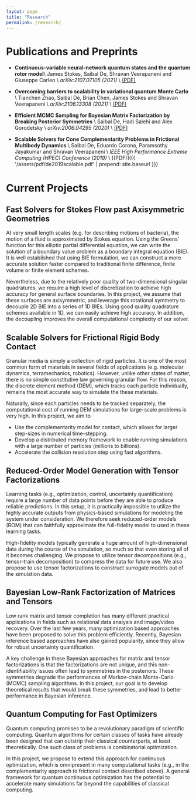 ```yaml
---
layout: page
title: "Research"
permalink: /research/
---
```


# Publications and Preprints

*   **Continuous-variable neural-network quantum states and the quantum rotor model**\\
    James Stokes, Saibal De, Shravan Veerapaneni and Giuseppe Carleo \\
    *arXiv:2107.07105 (2021)* \\
    [(PDF)](https://arxiv.org/pdf/2107.07105.pdf)

*   **Overcoming barriers to scalability in variational quantum Monte Carlo** \\
    Tianchen Zhao, Saibal De, Brian Chen, James Stokes and Shravan Veerapaneni \\
    *arXiv:2106.13308 (2021)* \\
    [(PDF)](https://arxiv.org/pdf/2106.13308.pdf)

*   **Efficient MCMC Sampling for Bayesian Matrix Factorization by Breaking Posterior Symmetries** \\
    Saibal De, Hadi Salehi and Alex Gorodetsky \\
    *arXiv:2006.04295 (2020)* \\
    [(PDF)](https://arxiv.org/pdf/2006.04295.pdf)

*   **Scalable Solvers for Cone Complementarity Problems in Frictional Multibody Dynamics** \\
    Saibal De, Eduardo Corona, Paramsothy Jayakumar and Shravan Veerapaneni \\
    *IEEE High Performance Extreme Computing (HPEC) Conference (2019)* \\
    [(PDF)]({{ '/assets/pdf/de2019scalable.pdf' | prepend: site.baseurl }})

# Current Projects

## Fast Solvers for Stokes Flow past Axisymmetric Geometries

At very small length scales (e.g. for describing motions of bacteria), the
motion of a fluid is approximated by Stokes equation. Using the Greens' function
for this elliptic partial differential equation, we can write the solution of a
boundary value problem as a boundary integral equation (BIE). It is well
established that using BIE formulation, we can construct a more accurate
solution faster compared to traditional finite difference, finite volume or
finite element schemes.

Nevertheless, due to the relatively poor quality of two-dimensional singular
quadratures, we require a high level of discretization to achieve high accuracy
for general surface boundaries. In this project, we assume that these surfaces
are axisymmetric, and leverage this rotational symmetry to decouple 2D BIE into
a series of 1D BIEs. Using good quality quadrature schemes available in 1D, we
can easily achieve high accuracy. In addition, the decoupling improves the
overall computational complexity of our solver.

## Scalable Solvers for Frictional Rigid Body Contact

Granular media is simply a collection of rigid particles. It is one of the most
common form of materials in several fields of applications (e.g. molecular
dynamics, terramechanics, robotics). However, unlike other states of matter,
there is no simple constitutive law governing granular flow. For this reason,
the discrete element method (DEM), which tracks each particle individually,
remains the most accurate way to simulate the these materials.

Naturally, since each particles needs to be tracked separately, the
computational cost of running DEM simulations for large-scale problems is very
high. In this project, we aim to

*   Use the complementarity model for contact, which allows for larger
    step-sizes in numerical time-stepping.
*   Develop a distributed memory framework to enable running simulations with a
    large number of particles (millions to billions).
*   Accelerate the collision resolution step using fast algorithms.

## Reduced-Order Model Generation with Tensor Factorizations

Learning tasks (e.g., optimization, control, uncertainty quantification) require
a large number of data points before they are able to produce reliable
predictions. In this setup, it is practically impossible to utilize the highly
accurate outputs from physics-based simulations for modeling the system under
consideration. We therefore seek reduced-order models (ROM) that can faithfully
approximate the full-fidelity model to used in these learning tasks.

High-fidelity models typically generate a huge amount of high-dimensional data
during the course of the simulation, so much so that even storing all of it
becomes challenging. We propose to utilize tensor decompositions (e.g.,
tensor-train decomposition) to compress the data for future use. We also propose
to use tensor factorizations to construct surrogate models out of the simulation
data.

## Bayesian Low-Rank Factorization of Matrices and Tensors

Low rank matrix and tensor completion has many different practical applications
in fields such as relational data analysis and image/video recovery. Over the
last few years, many optimization based approaches have been proposed to solve
this problem efficiently. Recently, Bayesian inference based approaches have
also gained popularity, since they allow for robust uncertainty quantification.

A key challenge in these Bayesian approaches for matrix and tensor
factorizations is that the factorizations are not unique, and this
non-identifiability issues often lead to symmetries in the posteriors. These
symmetries degrade the performances of Markov-chain Monte-Carlo (MCMC) sampling
algorithms. In this project, our goal is to develop theoretical results that
would break these symmetries, and lead to better performance in Bayesian
inference.

## Quantum Computing for Fast Optimizers

Quantum computing promises to be a revolutionary paradigm of scientific
computing. Quantum algorithms for certain classes of tasks have already been
designed that can outstrip their classical counterparts, at least
theoretically. One such class of problems is combinatorial optimization.

In this project, we propose to extend this approach for continuous optimization,
which is omnipresent in many computational tasks (e.g., in the complementarity
approach to frictional contact described above). A general framework for
quantum continuous optimization has the potential to accelerate many
simulations far beyond the capabilities of classical computing.
